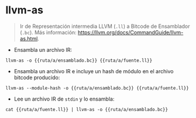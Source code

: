 # llvm-as

> Ir de Representación intermedia LLVM (`.ll`) a Bitcode de Ensamblador  (`.bc`).
> Más información: <https://llvm.org/docs/CommandGuide/llvm-as.html>.

- Ensambla un archivo IR:

`llvm-as -o {{ruta/a/ensamblado.bc}} {{ruta/a/fuente.ll}}`

- Ensambla un archivo IR e incluye un hash de módulo en el archivo bitcode producido:

`llvm-as --module-hash -o {{ruta/a/ensamblado.bc}} {{ruta/a/fuente.ll}}`

- Lee un archivo IR de `stdin` y lo ensambla:

`cat {{ruta/a/fuente.ll}} | llvm-as -o {{ruta/a/ensamblado.bc}}`
